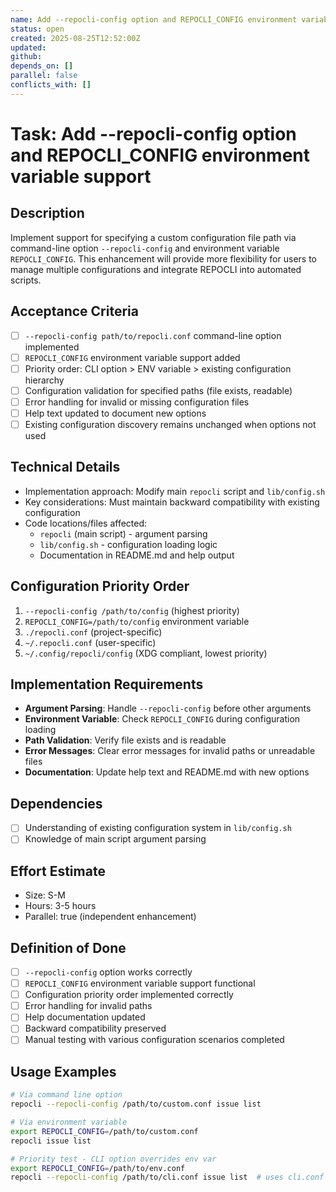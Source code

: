 ```yaml
---
name: Add --repocli-config option and REPOCLI_CONFIG environment variable support
status: open
created: 2025-08-25T12:52:00Z
updated: 
github: 
depends_on: []
parallel: false
conflicts_with: []
---
```


# Task: Add --repocli-config option and REPOCLI_CONFIG environment variable support

## Description
Implement support for specifying a custom configuration file path via command-line option `--repocli-config` and environment variable `REPOCLI_CONFIG`. This enhancement will provide more flexibility for users to manage multiple configurations and integrate REPOCLI into automated scripts.

## Acceptance Criteria
- [ ] `--repocli-config path/to/repocli.conf` command-line option implemented
- [ ] `REPOCLI_CONFIG` environment variable support added
- [ ] Priority order: CLI option > ENV variable > existing configuration hierarchy
- [ ] Configuration validation for specified paths (file exists, readable)
- [ ] Error handling for invalid or missing configuration files
- [ ] Help text updated to document new options
- [ ] Existing configuration discovery remains unchanged when options not used

## Technical Details
- Implementation approach: Modify main `repocli` script and `lib/config.sh`
- Key considerations: Must maintain backward compatibility with existing configuration
- Code locations/files affected:
  - `repocli` (main script) - argument parsing
  - `lib/config.sh` - configuration loading logic
  - Documentation in README.md and help output

## Configuration Priority Order
1. `--repocli-config /path/to/config` (highest priority)
2. `REPOCLI_CONFIG=/path/to/config` environment variable
3. `./repocli.conf` (project-specific)
4. `~/.repocli.conf` (user-specific) 
5. `~/.config/repocli/config` (XDG compliant, lowest priority)

## Implementation Requirements
- **Argument Parsing**: Handle `--repocli-config` before other arguments
- **Environment Variable**: Check `REPOCLI_CONFIG` during configuration loading
- **Path Validation**: Verify file exists and is readable
- **Error Messages**: Clear error messages for invalid paths or unreadable files
- **Documentation**: Update help text and README.md with new options

## Dependencies
- [ ] Understanding of existing configuration system in `lib/config.sh`
- [ ] Knowledge of main script argument parsing

## Effort Estimate
- Size: S-M
- Hours: 3-5 hours
- Parallel: true (independent enhancement)

## Definition of Done
- [ ] `--repocli-config` option works correctly
- [ ] `REPOCLI_CONFIG` environment variable support functional
- [ ] Configuration priority order implemented correctly
- [ ] Error handling for invalid paths
- [ ] Help documentation updated
- [ ] Backward compatibility preserved
- [ ] Manual testing with various configuration scenarios completed

## Usage Examples
```bash
# Via command line option
repocli --repocli-config /path/to/custom.conf issue list

# Via environment variable
export REPOCLI_CONFIG=/path/to/custom.conf
repocli issue list

# Priority test - CLI option overrides env var
export REPOCLI_CONFIG=/path/to/env.conf
repocli --repocli-config /path/to/cli.conf issue list  # uses cli.conf
```